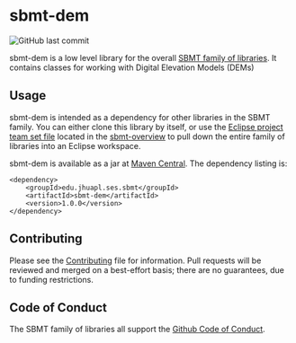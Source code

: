 # sbmt-dem

![GitHub last commit](https://img.shields.io/github/last-commit/NASA-Planetary-Science/sbmt-dem)

sbmt-dem is a low level library for the overall [SBMT family of libraries](https://github.com/orgs/NASA-Planetary-Science/teams/sbmt/repositories). It contains classes for working with Digital Elevation Models (DEMs)


## Usage

sbmt-dem is intended as a dependency for other libraries in the SBMT family.  You can either clone this library by itself, or use the [Eclipse project team set file](https://github.com/orgs/NASA-Planetary-Science/teams/sbmt/repositories/sbmt-overview/teamProjectSet.psf) located in the [sbmt-overview](https://github.com/orgs/NASA-Planetary-Science/teams/sbmt/repositories/sbmt-overview) to pull down the entire family of libraries into an Eclipse workspace.

sbmt-dem is available as a jar at [Maven Central](https://central.sonatype.com/artifact/edu.jhuapl.ses/sbmt-dem).  The dependency listing is:

```
<dependency>
    <groupId>edu.jhuapl.ses.sbmt</groupId>
    <artifactId>sbmt-dem</artifactId>
    <version>1.0.0</version>
</dependency>
```


## Contributing

Please see the [Contributing](Contributing.md) file for information. Pull requests will be reviewed and merged on a best-effort basis; there are no guarantees, due to funding restrictions.

## Code of Conduct

The SBMT family of libraries all support the [Github Code of Conduct](https://docs.github.com/en/site-policy/github-terms/github-community-code-of-conduct).

